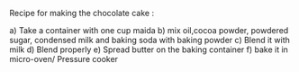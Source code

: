 Recipe for making the chocolate cake :

a) Take a container with one cup maida
b) mix oil,cocoa powder, powdered sugar, condensed milk and baking soda with baking powder
c) Blend it with milk
d) Blend properly
e) Spread butter on the baking container
f) bake it in micro-oven/ Pressure cooker